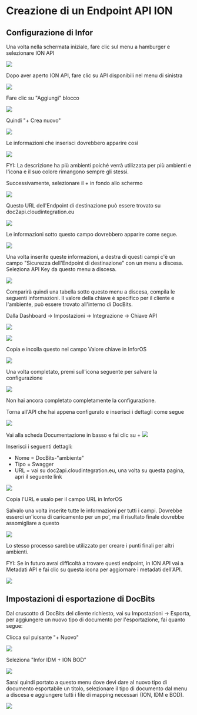 # Creazione di un Endpoint API ION

## Configurazione di Infor

Una volta nella schermata iniziale, fare clic sul menu a hamburger e selezionare ION API

![](https://lh7-us.googleusercontent.com/hSxKZMRZUv5SJc2tMxgD2aMcaAVPkmTJMEdIjPY4JoM3BWiN9BUCQSywdCNJUs54R4Df8Z6Im3Zy2TRfRQE\_bK-FU5R9DbRDF3\_drGNPPbHEYCXJzD3Go5pAbIX6mohTMDchY3q7jK6hRheoreVuT-g)

Dopo aver aperto ION API, fare clic su API disponibili nel menu di sinistra

![](https://lh7-us.googleusercontent.com/Ed2FRY1deP-21i-45Q3dUBdDrPOsnKnl6BzMq65FbUDk4kIW9jQClwWVFbuvPvR\_HGpNDOFHvXsy0RnJ\_KE1cLfgrDSoMg1\_\_Q1W0\_3bZs5sg35cCN2w4Fbc9oAy\_uH9VHwkg\_irA6AQ\_wU0q\_G4QRQ)

Fare clic su "Aggiungi" blocco

![](https://lh7-us.googleusercontent.com/GdMApy9dnygxJwFTfYJ\_LDWOE9sOgeDdNkzhzHsxqpv-JUBYnPtB18U7nwLfnGXzyJs448gpztGdLNAKIC4jYmtc56wCbKRNqXsw5e-4ITNS5aeBJ30kAOVJzvPmu-idiSu-aEKKYvr4KblwBqs55nE)

Quindi "+ Crea nuovo"

![](https://lh7-us.googleusercontent.com/\_MPsEXD4q7PsiAVXXbyfadZmwndAs8l3tEfPq97IqoRgk0QWdOeDV-rZwtWyhY3tUQ0uqhj1Wrr4xqDIHetzyOAnC0zAEy9j3D2uT3VJ8fJaik4HXII7Q70SdAJAVeHatuKYSlEttHCCmfa60VOgdWU)

Le informazioni che inserisci dovrebbero apparire così

![](https://lh7-us.googleusercontent.com/gwvBDFrrA-vOihzWxa\_Ns1wMbXJKzz0Qds1vyJwc3cc1QrUAd3udV5oF7iW1riwS4fYgv7-fOAdxQvATtkPZ-HHbjOnmRv4QiUpAMUyXU0XlUBisMlOQPDiKH5guSw7T\_PxSmQTghiusyrv2-btGKDU)

FYI: La descrizione ha più ambienti poiché verrà utilizzata per più ambienti e l'icona e il suo colore rimangono sempre gli stessi.

Successivamente, selezionare il + in fondo allo schermo

![](https://lh7-us.googleusercontent.com/dtYP0O6Abzd-9yDgqtLMJh\_4p1GNGqqtJMCySJEzw-3-hcvySwdXoznQBQ-6fkCGCHVrKXRFSint8\_HuL6BpjRizZ-zIpornm7F-JH\_jU48OQ1s1kPCQyV-9mKkQkPh1ge8xbINKuV0ps7gvKuddqDs)

Questo URL dell'Endpoint di destinazione può essere trovato su doc2api.cloudintegration.eu

![](https://lh7-us.googleusercontent.com/-olPQPbkiOSYtKh6JeDtVGDypj5xfS1vsb78vLAFDE3hETqHvzDC4VjiAwR0F3Le0seqxicUDNhXjOoOGrXgCe-cByPrp\_q-bg-nKG2Y1JngREWyekzdQ5Cbnxi0aWv\_VySw0LdcwpAElcXG\_b5Vmlo)

Le informazioni sotto questo campo dovrebbero apparire come segue.

![](https://lh7-us.googleusercontent.com/DKI7Ewpn6\_3euuarVLThq6Hdatfje8i44dhUCjWUtWcA0Dq38s8Idm3DbjE0HkAv3hGmYrdgUtuRF-skv6-d\_QghuHsFR8C3Vcf72IR8diP30ixrgd0YU7oEb6DWInIqK9ccH\_X-7VotPo5sCO379NA)

Una volta inserite queste informazioni, a destra di questi campi c'è un campo "Sicurezza dell'Endpoint di destinazione" con un menu a discesa. Seleziona API Key da questo menu a discesa.

![](https://lh7-us.googleusercontent.com/57rltIU4KnHAZ6wskQQHmn094UpRblxP\_-3Q14tVhKRT2M5uUdC4CuNINZqvy2NLjnwqDeWLIN6yr1ByNYHbV3SG1nH\_cf6zB-53I5k\_2zBeIjjQAR6BfGJBmDbh6uit5vYm0M8pGuLg0KFLXru\_N84)

Comparirà quindi una tabella sotto questo menu a discesa, compila le seguenti informazioni. Il valore della chiave è specifico per il cliente e l'ambiente, può essere trovato all'interno di DocBits.

Dalla Dashboard → Impostazioni → Integrazione → Chiave API

![](https://lh7-us.googleusercontent.com/SPs6Mw9-MeDAyXBgv5CK-CbKY-rEngzHVX9ruq3CcJnSuaqq76ibxuF-gbYS8VC2mv5TjsF48DLP8q2X2seN3J5voo7FP4dWipKVglWRHnWWQ3gtoBkCY6jrpUkQ1iLQ8huoWqku70LVZkcjUykp-w8)

![](https://lh7-us.googleusercontent.com/W4-UD6i9ux7l2k8lG77daDMikVm-77npHw4EOQkrwagAjOBXqrJYeJ-5mn3UQzddPCWUDTcmoihVvLqK4uf8bKT-kQ4gWAAV7HdwxllwiqqbIi0fReynpvkhK78mlfJQLQxI\_csynJx0-rWI22G8Lgk)

Copia e incolla questo nel campo Valore chiave in InforOS

![](https://lh7-us.googleusercontent.com/h\_wrZaNW70Vs3MkPOZMZk3lbfccMoJmcc6Q6ig8GeQcXY9owjyoydn4nSm-MZssXvPhDvE\_-TXr-mH73NNME28teQ1g0GsQMrWJvNFjBxJfRLWnl\_MET\_uHhFVL4ZRVdZiIaGbVsvx6esNjW8ot15n4)

Una volta completato, premi sull'icona seguente per salvare la configurazione

![](https://lh7-us.googleusercontent.com/LxVzlEIhwd\_jf8VZlzOGuryjln03ZrojS2JSqdkMb-VYhp95NrRKUnNmTnm-n\_bY55W2cf4qH5Rdx2EsEKy\_NxjT8OpxISa2mXXVj1CQ22lSE0Tqt5iTWkiWXtda7TozXa3opnM5VT0i5VpN8rWaEcw)

Non hai ancora completato completamente la configurazione.

Torna all'API che hai appena configurato e inserisci i dettagli come segue

![](https://lh7-us.googleusercontent.com/Tdqv5O2A-bKF7yD3JQCZkk64y1G7HEjesdUgndHv9seGDY8CCnG36T2kPy-hJqR758\_u1JSI\_LTXTkNI82H0Zlik7sKf3gByElMQGbk4bVgM2oM6lnNzJ\_gcj-57chiavEC4wHo58vorxmOHOl2sBBI)

Vai alla scheda Documentazione in basso e fai clic su +
![](https://lh7-us.googleusercontent.com/37S1zWf-RyHvhvyI-Gi9ud2FkLwASyGD\_IzskDjsKjyEQdIBc97Bfgqptg6-TLV3-mtM9yAzjmIRV5m9rAC2EW4WqVia\_lfTsvBIGo8uXx1EvgCp0m8DeYQQfPh2zSA8I6cRySfEircpl6IZG9h6xiY)

Inserisci i seguenti dettagli:

* Nome = DocBits-"ambiente"
* Tipo = Swagger
* URL = vai su doc2api.cloudintegration.eu, una volta su questa pagina, apri il seguente link

![](https://lh7-us.googleusercontent.com/tazrpqtgWhLRr5O08CVo\_gUjK1EuN\_vvRGTWnw89euSYQrQWd4Jnxx-1mdaydY56\_I2otnGdg6\_3dOJhBFp3OU8i9rIlXV5-1ApKYRRPqxVhBviUQ\_VhlQAWfAKe18NMtYBFXd3QVo5i6Za7315dqqQ)

Copia l'URL e usalo per il campo URL in InforOS

Salvalo una volta inserite tutte le informazioni per tutti i campi. Dovrebbe esserci un'icona di caricamento per un po', ma il risultato finale dovrebbe assomigliare a questo

![](https://lh7-us.googleusercontent.com/odK5Oc3n8iLl45pG6Dgb1CmWFE30suuqVq5KfWP7FoqthPT93WApITIpMU6m4nndaQgnQbz3afneBYBzUrZc\_aTfyk-HUKKv6F3v5wmEvqYZ0TWYnE8\_3K-P7Gf7u5Fk7JPzbT-HUduMoecSsuoceKM)

Lo stesso processo sarebbe utilizzato per creare i punti finali per altri ambienti.&#x20;

FYI: Se in futuro avrai difficoltà a trovare questi endpoint, in ION API vai a Metadati API e fai clic su questa icona per aggiornare i metadati dell'API.

![](https://lh7-us.googleusercontent.com/XCcuAbf4igf7O6oXECgt-\_veEcrrC065xeHHzNWKUjFZfEi-hUJLqYkRIn2PhmBtmS3UA1\_Wpf0YdCNWBPKlyDrtWgOHRKM03Xbtlucfpmg9ulB3guwj-kgzbZFnKN5i1AMq1Kd5m-ak-ljaz1e9V5g)

## Impostazioni di esportazione di DocBits

Dal cruscotto di DocBits del cliente richiesto, vai su Impostazioni → Esporta, per aggiungere un nuovo tipo di documento per l'esportazione, fai quanto segue:

Clicca sul pulsante "+ Nuovo"

![](https://lh7-us.googleusercontent.com/zT9L2Re22S5SdupyS-VVagJhk8sp38tVs-euioezvF-QzKxkr6R0wXz3sH3MK3dFvH1ZkdqmTlQg3z81P5duItUW8tnd\_Pdt3J4VezzMT6Rgk\_KEjvK4gzp1vjj6xzEaDiB5VvnFhUHW6bxNJg478\_8)

Seleziona "Infor IDM + ION BOD"

![](https://lh7-us.googleusercontent.com/6d04sh2VraR1919XKZSFnFr9QHf8YfpxTwLE-yXVEPtmejYPLcKO2CMekMXnzXDyOwh6Ml25BLCbVF9g7cv1I-jGrv3vUGugHEoxrl-BbBPnTL3nuCcN3ZNlYDuy0mXSNbH0AP-w-zTfKgcUCgQeIpE)

Sarai quindi portato a questo menu dove devi dare al nuovo tipo di documento esportabile un titolo, selezionare il tipo di documento dal menu a discesa e aggiungere tutti i file di mapping necessari (ION, IDM e BOD).&#x20;

![](https://lh7-us.googleusercontent.com/jlFJZHMeLSFSG3I-lN5tuThqieT1uCcfe\_Rj7rEQ2t9bnkbdUuyOhb9JhMBl50dn6seDmoFohtSHLU1TM9jkpPM8U7ZWpeGbD4SUFv7a0m7snpsPy33rVwus0Aub\_qXnNW3EG0IvARSzYhw7Hj6sLqY)
